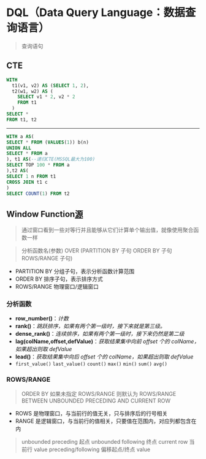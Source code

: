 # DQL（Data Query Language：数据查询语言）

> 查询语句

## CTE

```sql
WITH
  t1(v1, v2) AS (SELECT 1, 2),
  t2(w1, w2) AS (
    SELECT v1 * 2, v2 * 2
    FROM t1
  )
SELECT *
FROM t1, t2
```

---

```sql
WITH a AS(
SELECT * FROM (VALUES(1)) b(n)
UNION ALL
SELECT * FROM a
), t1 AS(--递归CTE(MSSQL最大为100)
SELECT TOP 100 * FROM a
),t2 AS(
SELECT 1 n FROM t1
CROSS JOIN t1 c
)
SELECT COUNT(1) FROM t2
```

## Window Function[源](https://tapoueh.org/blog/2013/08/understanding-window-functions/)

> 通过窗口看到一些对等行并且能够从它们计算单个输出值，就像使用聚合函数一样

> 分析函数名(参数) OVER (PARTITION BY 子句 ORDER BY 子句 ROWS/RANGE 子句)

- PARTITION BY 分组子句，表示分析函数计算范围
- ORDER BY 排序子句，表示排序方式
- ROWS/RANGE 物理窗口/逻辑窗口

### 分析函数

- **row_number()**：_计数_
- **rank()**：_跳跃排序，如果有两个第一级时，接下来就是第三级。_
- **dense_rank()**：_连续排序，如果有两个第一级时，接下来仍然是第二级_
- **lag(colName,offset,defValue)**：_获取结果集中向前 offset 个的 colName，如果超出则取 defValue_
- **lead()**：_获取结果集中向后 offset 个的 colName，如果超出则取 defValue_
- `first_value()` `last_value()` `count()` `max()` `min()` `sum()` `avg()`

### ROWS/RANGE

> ORDER BY 如果未指定 ROWS/RANGE 则默认为
> ROWS/RANGE BETWEEN UNBOUNDED PRECEDING AND CURRENT ROW

- ROWS 是物理窗口，与当前行的值无关，只与排序后的行号相关
- RANGE 是逻辑窗口，与当前行的值相关，只要值在范围内，对应列都包含在内

> unbounded preceding 起点
> unbounded following 终点
> current row 当前行
> value preceding/following 偏移起点/终点 value
